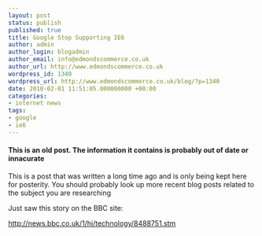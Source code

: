 ```yaml
---
layout: post
status: publish
published: true
title: Google Stop Supporting IE6
author: admin
author_login: blogadmin
author_email: info@edmondscommerce.co.uk
author_url: http://www.edmondscommerce.co.uk
wordpress_id: 1340
wordpress_url: http://www.edmondscommerce.co.uk/blog/?p=1340
date: 2010-02-01 11:51:05.000000000 +00:00
categories:
- internet news
tags:
- google
- ie6
---
```

<div class="oldpost"><h4>This is an old post. The information it contains is probably out of date or innacurate</h4>
<p>
This is a post that was written a long time ago and is only being kept here for posterity.
You should probably look up more recent blog posts related to the subject you are researching
</p>
</div>
Just saw this story on the BBC site:

http://news.bbc.co.uk/1/hi/technology/8488751.stm

